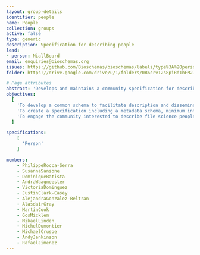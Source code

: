 ```yaml
---
layout: group-details
identifier: people
name: People
collection: groups
active: false
type: generic
description: Specification for describing people
lead: 
- person: NiallBeard
email: enquiries@bioschemas.org
issues: https://github.com/Bioschemas/bioschemas/labels/type%3A%20person
folder: https://drive.google.com/drive/u/1/folders/0B6crv12s8piRd1hFM2JUeS1wSEk

# Page attributes
abstract: 'Develops and maintains a community specification for describing life science people profiles.'
objectives:
  [
    'To develop a common schema to facilitate description and dissemination of life science people profiles as an extension of <a href="http://schema.org/">schema.org</a>.',
    'To create a specification including a metadata schema, minimum information guidelines, recommended vocabularies as well as documentation and examples about how to use the schema.',
    'To engage the community interested to describe file science people profiles to participate and shape the specification.'
  ]

specifications:
    [
      'Person'
    ]

members:
    - PhilippeRocca-Serra
    - SusannaSansone
    - DominiqueBatista
    - AndraWaagmeester
    - VictoriaDominguez
    - JustinClark-Casey
    - AlejandraGonzalez-Beltran
    - AlasdairGray
    - MartinCook
    - GosMicklem
    - MikaelLinden
    - MichelDumontier
    - MichaelCrusoe
    - AndyJenkinson
    - RafaelJimenez
---
```

